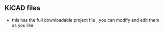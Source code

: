 ## KiCAD files
-  this has the full downloadable project file , you can modify and edit them as you like 
